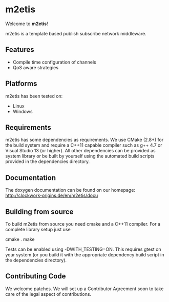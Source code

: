 
# m2etis #

Welcome to **m2etis**!

m2etis is a template based publish subscribe network middleware.

## Features ##

 * Compile time configuration of channels
 * QoS aware strategies

## Platforms ##

m2etis has been tested on:

 * Linux
 * Windows

## Requirements ##

m2etis has some dependencies as requirements. We use CMake (2.8+) for the build system and require a C++11 capable compiler such as g++ 4.7 or Visual Studio 13 (or higher). All other dependencies can be provided as system library or be built by yourself using the automated build scripts provided in the dependencies directory.

## Documentation ##

The doxygen documentation can be found on our homepage: http://clockwork-origins.de/en/m2etis/docu

## Building from source ##

To build m2etis from source you need cmake and a C++11 compiler. For a complete library setup just use

cmake .
make

Tests can be enabled using -DWITH_TESTING=ON. This requires gtest on your system (or you build it with the appropriate dependency build script in the dependencies directory).

## Contributing Code ##

We welcome patches. We will set up a Contributor Agreement soon to take care of the legal aspect of contributions.
